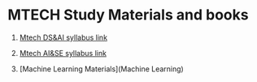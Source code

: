 # MTECH Study Materials and books

1. [Mtech DS&AI syllabus link](https://dcs.cusat.ac.in/assets/pdf-files/program-structure/mtech-cis-ai-structure-2021.pdf)

2. [Mtech AI&SE syllabus link](https://dcs.cusat.ac.in/assets/pdf-files/program-structure/mtech-software-structure-2021.pdf)

3. [Machine Learning Materials](Machine Learning)
